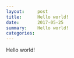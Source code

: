 ```yaml
---
layout:     post
title:      Hello world!
date:       2017-05-25
summary:    Hello world!
categories: 
---
```


Hello world!
